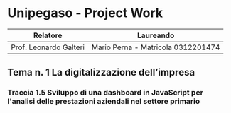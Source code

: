 # Unipegaso - Project Work

| Relatore | Laureando |
|------------------------------|------------------------------|
| Prof. Leonardo Galteri | Mario Perna - Matricola 0312201474 |

## Tema n. 1 La digitalizzazione dell’impresa
### Traccia 1.5 Sviluppo di una dashboard in JavaScript per l'analisi delle prestazioni aziendali nel settore primario
